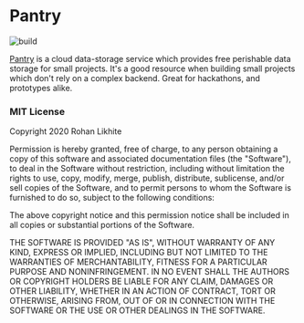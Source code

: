 # Pantry
![build](https://github.com/imRohan/Pantry/workflows/build/badge.svg?branch=develop)

[Pantry](https://getpantry.cloud/) is a cloud data-storage service which provides free perishable data storage for small projects. It's a good resource when building small projects which don't rely on a complex backend. Great for hackathons, and prototypes alike.

### MIT License
Copyright 2020 Rohan Likhite

Permission is hereby granted, free of charge, to any person obtaining a copy of this software and associated documentation files (the "Software"), to deal in the Software without restriction, including without limitation the rights to use, copy, modify, merge, publish, distribute, sublicense, and/or sell copies of the Software, and to permit persons to whom the Software is furnished to do so, subject to the following conditions:

The above copyright notice and this permission notice shall be included in all copies or substantial portions of the Software.

THE SOFTWARE IS PROVIDED "AS IS", WITHOUT WARRANTY OF ANY KIND, EXPRESS OR IMPLIED, INCLUDING BUT NOT LIMITED TO THE WARRANTIES OF MERCHANTABILITY, FITNESS FOR A PARTICULAR PURPOSE AND NONINFRINGEMENT. IN NO EVENT SHALL THE AUTHORS OR COPYRIGHT HOLDERS BE LIABLE FOR ANY CLAIM, DAMAGES OR OTHER LIABILITY, WHETHER IN AN ACTION OF CONTRACT, TORT OR OTHERWISE, ARISING FROM, OUT OF OR IN CONNECTION WITH THE SOFTWARE OR THE USE OR OTHER DEALINGS IN THE SOFTWARE.
